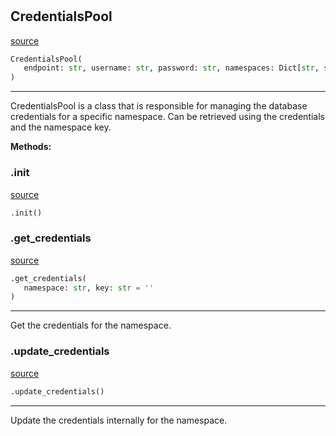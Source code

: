 #


## CredentialsPool
[source](https://github.com/llxp/chain-factory/blob/master/framework/src/chain_factory/credentials_pool.py/#L8)
```python 
CredentialsPool(
   endpoint: str, username: str, password: str, namespaces: Dict[str, str] = {}
)
```


---
CredentialsPool is a class that is responsible for managing the
database credentials for a specific namespace. Can be retrieved
using the credentials and the namespace key.


**Methods:**


### .init
[source](https://github.com/llxp/chain-factory/blob/master/framework/src/chain_factory/credentials_pool.py/#L28)
```python
.init()
```


### .get_credentials
[source](https://github.com/llxp/chain-factory/blob/master/framework/src/chain_factory/credentials_pool.py/#L33)
```python
.get_credentials(
   namespace: str, key: str = ''
)
```

---
Get the credentials for the namespace.

### .update_credentials
[source](https://github.com/llxp/chain-factory/blob/master/framework/src/chain_factory/credentials_pool.py/#L50)
```python
.update_credentials()
```

---
Update the credentials internally for the namespace.
